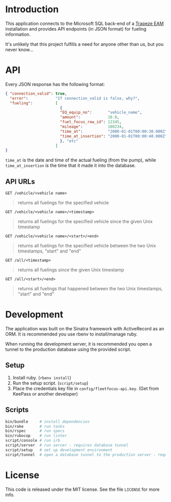 Introduction
============
This application connects to the Microsoft SQL back-end of a
[Trapeze EAM](http://www.trapezegroup.com/enterprise-asset-management) installation and provides API endpoints
(in JSON format) for fueling information.

It's unlikely that this project fulfills a need for anyone other than us, but
you never know...

API
===
Every JSON response has the following format:

```json
{ "connection_valid": true,
  "error":            "If connection_valid is false, why?",
  "fueling":          [
                        {
                        "EQ_equip_no":       "vehicle_name",
                        "amount":            10.0,
                        "fuel_focus_row_id": 12345,
                        "mileage":           100234,
                        "time_at":           "2000-01-01T00:00:30.000Z",
                        "time_at_insertion": "2000-01-01T00:00:40.000Z"
                        }, "etc"
                      ]
}
```

`time_at` is the date and time of the actual fueling (from the pump), while
`time_at_insertion` is the time that it made it into the database.

API URLs
--------
`GET /vehicle/<vehicle name>`
> returns all fuelings for the specified vehicle

`GET /vehicle/<vehicle name>/<timestamp>`
> returns all fuelings for the specified vehicle since the given Unix
> timestamp

`GET /vehicle/<vehicle name>/<start>/<end>`
> returns all fuelings for the specified vehicle between the two Unix
> timestamps, "start" and "end"

`GET /all/<timestamp>`
> returns all fuelings since the given Unix timestamp

`GET /all/<start>/<end>`
> returns all fuelings that happened between the two Unix timestamps, "start"
> and "end"

Development
===========
The application was built on the Sinatra framework with ActiveRecord as an ORM. It is recommended you use rbenv to
install/manage ruby.

When running the development server, it is recommended you open a tunnel to the production database using the provided
script.

Setup
-----
1) Install ruby. (`rbenv install`)
2) Run the setup script. (`script/setup`)
3) Place the credentials key file in `config/fleetfocus-api.key`. (Get from KeePass or another developer)

Scripts
-------
```bash
bin/bundle     # install dependencies
bin/rake       # run tasks
bin/rspec      # run specs
bin/rubocop    # run linter
script/console # run irb
script/server  # run server - requires database tunnel
script/setup   # set up development environment
script/tunnel  # open a database tunnel to the production server - requires ssh access, vpn connection, credentials key
```

License
=======
This code is released under the MIT license.  See the file `LICENSE` for more info.
